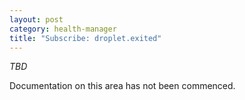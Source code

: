 ```yaml
---
layout: post
category: health-manager
title: "Subscribe: droplet.exited"
---
```


*TBD*

Documentation on this area has not been commenced.
